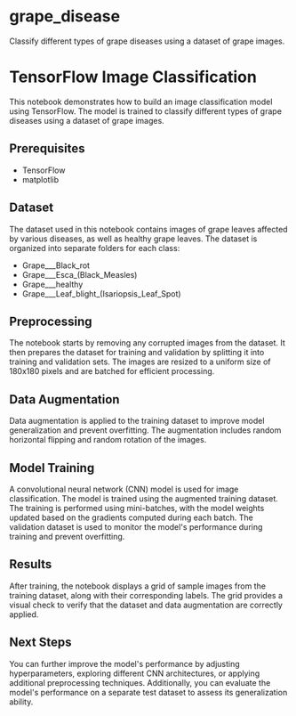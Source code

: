 # grape_disease
Classify different types of grape diseases using a dataset of grape images.

# TensorFlow Image Classification

This notebook demonstrates how to build an image classification model using TensorFlow. The model is trained to classify different types of grape diseases using a dataset of grape images.

## Prerequisites
- TensorFlow
- matplotlib

## Dataset
The dataset used in this notebook contains images of grape leaves affected by various diseases, as well as healthy grape leaves. The dataset is organized into separate folders for each class:
- Grape___Black_rot
- Grape___Esca_(Black_Measles)
- Grape___healthy
- Grape___Leaf_blight_(Isariopsis_Leaf_Spot)

## Preprocessing
The notebook starts by removing any corrupted images from the dataset. It then prepares the dataset for training and validation by splitting it into training and validation sets. The images are resized to a uniform size of 180x180 pixels and are batched for efficient processing.

## Data Augmentation
Data augmentation is applied to the training dataset to improve model generalization and prevent overfitting. The augmentation includes random horizontal flipping and random rotation of the images.

## Model Training
A convolutional neural network (CNN) model is used for image classification. The model is trained using the augmented training dataset. The training is performed using mini-batches, with the model weights updated based on the gradients computed during each batch. The validation dataset is used to monitor the model's performance during training and prevent overfitting.

## Results
After training, the notebook displays a grid of sample images from the training dataset, along with their corresponding labels. The grid provides a visual check to verify that the dataset and data augmentation are correctly applied.

## Next Steps
You can further improve the model's performance by adjusting hyperparameters, exploring different CNN architectures, or applying additional preprocessing techniques. Additionally, you can evaluate the model's performance on a separate test dataset to assess its generalization ability.
